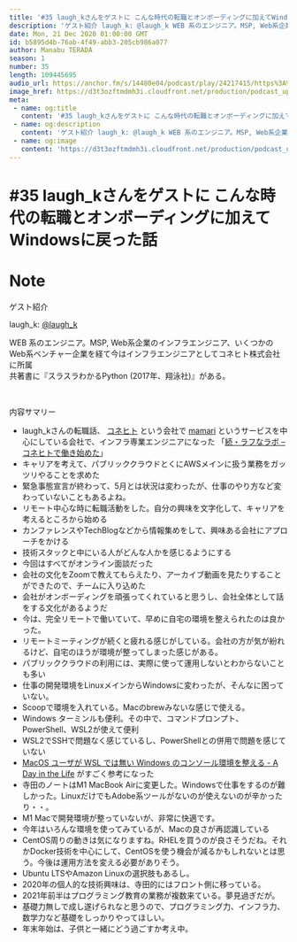 ```yaml
---
title: '#35 laugh_kさんをゲストに こんな時代の転職とオンボーディングに加えてWindowsに戻った話'
description: 'ゲスト紹介 laugh_k: @laugh_k WEB 系のエンジニア。MSP, Web系企業のインフラエンジニア、いくつかのWeb系ベンチャー企業を経て今はインフラエンジニアとしてコネヒト株式会社に'
date: Mon, 21 Dec 2020 01:00:00 GMT
id: b5895d4b-76ab-4f49-abb3-205cb986a077
author: Manabu TERADA
season: 1
number: 35
length: 109445695
audio_url: https://anchor.fm/s/14480e04/podcast/play/24217415/https%3A%2F%2Fd3ctxlq1ktw2nl.cloudfront.net%2Fstaging%2F2020-11-20%2F1799f40d-9845-e248-7560-d69fb41ef811.mp3
image_href: https://d3t3ozftmdmh3i.cloudfront.net/production/podcast_uploaded/3302665/3302665-1582446732992-f3e5401da36c1.jpg
meta:
 - name: og:title
   content: '#35 laugh_kさんをゲストに こんな時代の転職とオンボーディングに加えてWindowsに戻った話'
 - name: og:description
   content: 'ゲスト紹介 laugh_k: @laugh_k WEB 系のエンジニア。MSP, Web系企業のインフラエンジニア、いくつかのWeb系ベンチャー企業を経て今はインフラエンジニアとしてコネヒト株式会社に'
 - name: og:image
   content: 'https://d3t3ozftmdmh3i.cloudfront.net/production/podcast_uploaded/3302665/3302665-1582446732992-f3e5401da36c1.jpg'
---
```

# #35 laugh_kさんをゲストに こんな時代の転職とオンボーディングに加えてWindowsに戻った話

<DisplayDate :dateStr="'Mon, 21 Dec 2020 01:00:00 GMT'" />
<DisplaySeason :season="1" :topic="35" />


# Note

<p>ゲスト紹介</p>
<p>laugh_k: <a href="https://twitter.com/laugh_k">@laugh_k</a></p>
<p>WEB 系のエンジニア。MSP, Web系企業のインフラエンジニア、いくつかのWeb系ベンチャー企業を経て今はインフラエンジニアとしてコネヒト株式会社に所属<br>
共著書に『スラスラわかるPython (2017年、翔泳社)』がある。</p>
<p><br></p>
<p>内容サマリー</p>
<ul>
 <li>laugh_kさんの転職話、 <a href="https://connehito.com/" rel="noreferrer nofollow noopener" target="_blank">コネヒト</a> という会社で <a href="https://mamari.jp/" rel="noreferrer nofollow noopener" target="_blank">mamari</a> というサービスを中心にしている会社で、インフラ専業エンジニアになった 「<a href="https://memo.laughk.org/2020/12/11/0000027.html" rel="noreferrer nofollow noopener" target="_blank">続・ラフなラボ – コネヒトで働き始めた</a>」</li>
 <li>キャリアを考えて、パブリッククラウドとくにAWSメインに扱う業務をガッツリやることを求めた</li>
  <li>緊急事態宣言が終わって、5月とは状況は変わったが、仕事のやり方など変わっていないこともあるよね。</li>
  <li>リモート中心な時に転職活動をした。自分の興味を文字化して、キャリアを考えるところから始める</li>
  <li>カンファレンスやTechBlogなどから情報集めをして、興味ある会社にアプローチをかける</li>
  <li>技術スタックと中にいる人がどんな人かを感じるようにする</li>
  <li>今回はすべてがオンライン面談だった</li>
  <li>会社の文化をZoomで教えてもらえたり、アーカイブ動画を見たりすることができたので、チームに入り込めた</li>
  <li>会社がオンボーディングを頑張ってくれていると思うし、会社全体として話をする文化があるようだ</li>
  <li>今は、完全リモートで働いていて、早めに自宅の環境を整えられたのは良かった。</li>
  <li>リモートミーティングが続くと疲れる感じがしている。会社の方が気が紛れるけど、自宅のほうが環境が整ってしまった感じがある。</li>
  <li>パブリッククラウドの利用には、実際に使って運用しないとわからないことも多い</li>
  <li>仕事の開発環境をLinuxメインからWindowsに変わったが、そんなに困っていない。</li>
  <li>Scoopで環境を入れている。Macのbrewみないな感じで使える。</li>
  <li>Windows ターミンルも便利。その中で、コマンドプロンプト、PowerShell、WSL2が使えて便利</li>
  <li>WSL2でSSHで問題なく感じているし、PowerShellとの併用で問題を感じていない</li>
  <li><a href="https://secon.dev/entry/2020/08/17/070735/" rel="noreferrer nofollow noopener" target="_blank">MacOS ユーザが WSL では無い Windows のコンソール環境を整える - A Day in the Life</a> がすごく参考になった</li>
  <li>寺田のノートはM1 MacBook Airに変更した。Windowsで仕事をするのが難しかった。LinuxだけでもAdobe系ツールがないのが使えないのが辛かったり・・。</li>
  <li>M1 Macで開発環境が整っていないが、非常に快適です。</li>
  <li>今年はいろんな環境を使ってみているが、Macの良さが再認識している</li>
  <li>CentOS周りの動きは気になりますね。RHELを買うのが良さそうだね。それかDocker技術を中心にして、CentOSを使う機会が減るかもしれないとは思う。今後は運用方法を変える必要がありそう。</li>
  <li>Ubuntu LTSやAmazon Linuxの選択肢もあるし。</li>
  <li>2020年の個人的な技術興味は、寺田的にはフロント側に移っている。</li>
  <li>2021年前半はプログラミング教育の業務が複数来ている。夢見過ぎだが。</li>
  <li>基礎力無しで成し遂げられなと思うので、プログラミング力、インフラ力、数学力など基礎をしっかりやってほしい。</li>
  <li>年末年始は、子供と一緒にどう過ごすか考え中。</li>
</ul>



<Player title="#35 laugh_kさんをゲストに こんな時代の転職とオンボーディングに加えてWindowsに戻った話" 
  audio_url="https://anchor.fm/s/14480e04/podcast/play/24217415/https%3A%2F%2Fd3ctxlq1ktw2nl.cloudfront.net%2Fstaging%2F2020-11-20%2F1799f40d-9845-e248-7560-d69fb41ef811.mp3" 
  image_href="https://d3t3ozftmdmh3i.cloudfront.net/production/podcast_uploaded/3302665/3302665-1582446732992-f3e5401da36c1.jpg" 
/>

